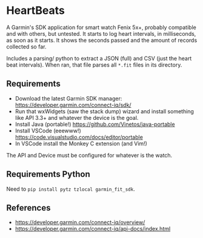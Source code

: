 # HeartBeats

A Garmin's SDK application for smart watch Fenix 5x+, probably compatible and with others, but untested. It starts to log heart intervals, in milliseconds, as soon as it starts. It shows the seconds passed and the amount of records collected so far. 

Includes a parsing/ python to extract a JSON (full) and CSV (just the heart beat intervals). When
ran, that file parses all `*.fit` files in its directory.

## Requirements

* Download the latest Garmin SDK manager: https://developer.garmin.com/connect-iq/sdk/
* Run that wxWidgets (saw the stack dump) wizard and install something like API 3.3+ and whatever the
  device is the goal.
* Install Java (portable!) https://github.com/Vinetos/java-portable
* Install VSCode (eeewww!) https://code.visualstudio.com/docs/editor/portable
* In VSCode install the Monkey C extension (and Vim!)

The API and Device must be configured for whatever is the watch.

## Requirements Python

Need to `pip install pytz tzlocal garmin_fit_sdk`.

## References
* https://developer.garmin.com/connect-iq/overview/
* https://developer.garmin.com/connect-iq/api-docs/index.html

